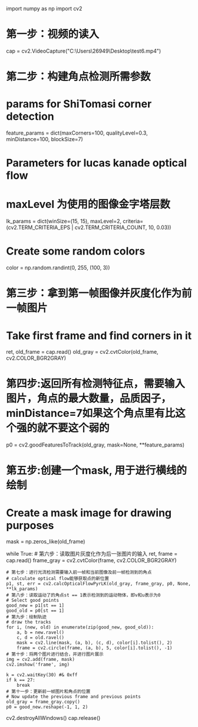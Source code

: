 import numpy as np
import cv2
 
# 第一步：视频的读入
cap = cv2.VideoCapture("C:\\Users\\26949\\Desktop\\test6.mp4") 
 
# 第二步：构建角点检测所需参数
# params for ShiTomasi corner detection
feature_params = dict(maxCorners=100,
                      qualityLevel=0.3,
                      minDistance=100,
                      blockSize=7)
# Parameters for lucas kanade optical flow
# maxLevel 为使用的图像金字塔层数
lk_params = dict(winSize=(15, 15),
                 maxLevel=2,
                 criteria=(cv2.TERM_CRITERIA_EPS | cv2.TERM_CRITERIA_COUNT, 10, 0.03))
# Create some random colors
color = np.random.randint(0, 255, (100, 3))
 
# 第三步：拿到第一帧图像并灰度化作为前一帧图片
# Take first frame and find corners in it
ret, old_frame = cap.read()
old_gray = cv2.cvtColor(old_frame, cv2.COLOR_BGR2GRAY)
# 第四步:返回所有检测特征点，需要输入图片，角点的最大数量，品质因子，minDistance=7如果这个角点里有比这个强的就不要这个弱的
p0 = cv2.goodFeaturesToTrack(old_gray, mask=None, **feature_params)
# 第五步:创建一个mask, 用于进行横线的绘制
# Create a mask image for drawing purposes
mask = np.zeros_like(old_frame)
 
while True:
    # 第六步：读取图片灰度化作为后一张图片的输入
    ret, frame = cap.read()
    frame_gray = cv2.cvtColor(frame, cv2.COLOR_BGR2GRAY)
 
    # 第七步：进行光流检测需要输入前一帧和当前图像及前一帧检测到的角点
    # calculate optical flow能够获取点的新位置
    p1, st, err = cv2.calcOpticalFlowPyrLK(old_gray, frame_gray, p0, None, **lk_params)
    # 第八步：读取运动了的角点st == 1表示检测到的运动物体，即v和u表示为0
    # Select good points
    good_new = p1[st == 1]
    good_old = p0[st == 1]
    # 第九步：绘制轨迹
    # draw the tracks
    for i, (new, old) in enumerate(zip(good_new, good_old)):
        a, b = new.ravel()
        c, d = old.ravel()
        mask = cv2.line(mask, (a, b), (c, d), color[i].tolist(), 2)
        frame = cv2.circle(frame, (a, b), 5, color[i].tolist(), -1)
    # 第十步：将两个图片进行结合，并进行图片展示
    img = cv2.add(frame, mask)
    cv2.imshow('frame', img)
 
    k = cv2.waitKey(30) #& 0xff
    if k == 27:
        break
    # 第十一步：更新前一帧图片和角点的位置
    # Now update the previous frame and previous points
    old_gray = frame_gray.copy()
    p0 = good_new.reshape(-1, 1, 2)
 
cv2.destroyAllWindows()
cap.release()
 
